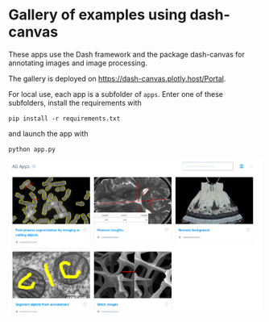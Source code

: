 # Gallery of examples using dash-canvas

These apps use the Dash framework and the package dash-canvas for
annotating images and image processing.

The gallery is deployed on https://dash-canvas.plotly.host/Portal.

For local use, each app is a subfolder of ``apps``. Enter one of these
subfolders, install the requirements with

```
pip install -r requirements.txt
```

and launch the app with

```
python app.py
```

![Gallery snapshot](portal-snapshot.jpg)

